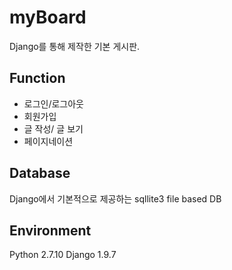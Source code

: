 # myBoard
Django를 통해 제작한 기본 게시판.

Function
--------
- 로그인/로그아웃
- 회원가입
- 글 작성/ 글 보기
- 페이지네이션

Database
--------
Django에서 기본적으로 제공하는 sqllite3 file based DB

Environment
-----------
Python 2.7.10
Django 1.9.7